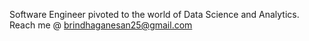 Software Engineer pivoted to the world of Data Science and Analytics.
Reach me @ brindhaganesan25@gmail.com

<!---
brindhaganesan/brindhaganesan is a ✨ special ✨ repository because its `README.md` (this file) appears on your GitHub profile.
You can click the Preview link to take a look at your changes.
--->
